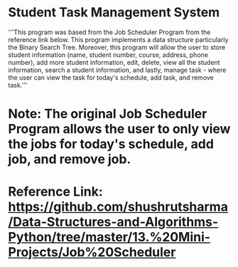 # Student Task Management System

'''This program was based from the Job Scheduler Program from the reference link below. This program implements a data structure particularly the Binary Search Tree.
Moreover, this program will allow the user to store student information (name, student number, course, address, phone number), add more student information, edit,
delete, view all the student information, search a student information, and lastly, manage task - where the user can view the task for today's schedule, add task, 
and remove task.''' 

# Note: The original Job Scheduler Program allows the user to only view the jobs for today's schedule, add job, and remove job. 

# Reference Link: https://github.com/shushrutsharma/Data-Structures-and-Algorithms-Python/tree/master/13.%20Mini-Projects/Job%20Scheduler
